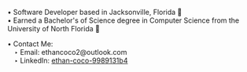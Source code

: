 <!-- ### Hello there 👋, -->
• Software Developer based in Jacksonville, Florida 🐆<br>
• Earned a Bachelor's of Science degree in Computer Science from the University of North Florida 🦅
<p>
• Contact Me: <br>
&emsp;‣ Email: ethancoco2@outlook.com <br>
&emsp;‣ LinkedIn: <a href="https://www.linkedin.com/in/ethan-coco-9989131b4/">ethan-coco-9989131b4</a>
</p>
